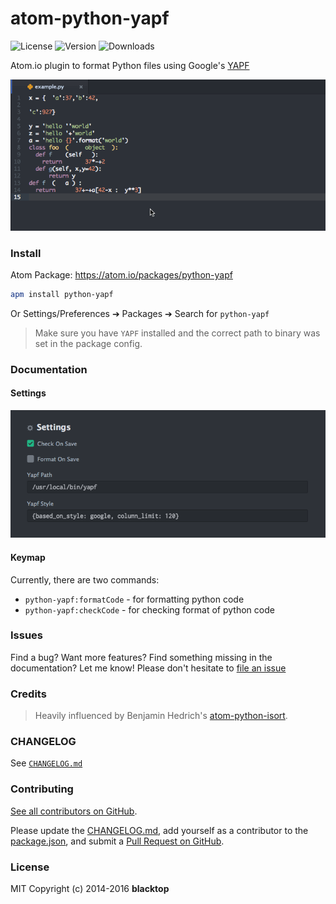 atom-python-yapf
================

![License](https://img.shields.io/apm/l/python-yapf.svg)
![Version](https://img.shields.io/apm/v/python-yapf.svg)
![Downloads](https://img.shields.io/apm/dm/python-yapf.svg)

Atom.io plugin to format Python files using Google's [YAPF](https://github.com/google/yapf)

![Screenshot](https://raw.githubusercontent.com/blacktop/atom-python-yapf/master/example_formatting.gif)

### Install

Atom Package: https://atom.io/packages/python-yapf

```bash
apm install python-yapf
```

Or Settings/Preferences ➔ Packages ➔ Search for `python-yapf`

> Make sure you have `YAPF` installed and the correct path to binary was set in the package config.

### Documentation

#### Settings

![settings](https://raw.githubusercontent.com/blacktop/atom-python-yapf/master/settings.png)

#### Keymap

Currently, there are two commands:

-	`python-yapf:formatCode` - for formatting python code
-	`python-yapf:checkCode` - for checking format of python code

### Issues

Find a bug? Want more features? Find something missing in the documentation? Let me know! Please don't hesitate to [file an issue](https://github.com/blacktop/atom-python-yapf/issues/new)

### Credits

> Heavily influenced by Benjamin Hedrich's [atom-python-isort](https://github.com/bh/atom-python-isort).

### CHANGELOG

See [`CHANGELOG.md`](https://github.com/blacktop/atom-python-yapf/blob/master/CHANGELOG.md)

### Contributing

[See all contributors on GitHub](https://github.com/blacktop/atom-python-yapf/graphs/contributors).

Please update the [CHANGELOG.md](https://github.com/blacktop/atom-python-yapf/blob/master/CHANGELOG.md), add yourself as a contributor to the [package.json](https://github.com/blacktop/atom-python-yapf/blob/master/package.json), and submit a [Pull Request on GitHub](https://help.github.com/articles/using-pull-requests/).

### License

MIT Copyright (c) 2014-2016 **blacktop**
